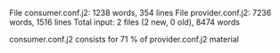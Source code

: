 File consumer.conf.j2: 1238 words, 354 lines
File provider.conf.j2: 7236 words, 1516 lines
Total input: 2 files (2 new, 0 old), 8474 words

consumer.conf.j2 consists for 71 % of provider.conf.j2 material
